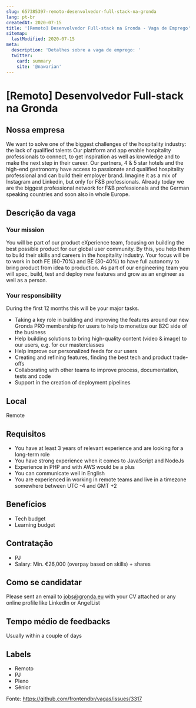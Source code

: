 ```yaml
---
slug: 657385397-remoto-desenvolvedor-full-stack-na-gronda
lang: pt-br
createdAt: 2020-07-15
title: '[Remoto] Desenvolvedor Full-stack na Gronda - Vaga de Emprego'
sitemap:
  lastModified: 2020-07-15
meta:
  description: 'Detalhes sobre a vaga de emprego: '
  twitter:
    card: summary
    site: '@nawarian'
---
```


# [Remoto] Desenvolvedor Full-stack na Gronda

## Nossa empresa

We want to solve one of the biggest challenges of the hospitality industry: the lack of qualified talents
Our plattform and app enable hospitality professionals to connect, to get inspiration as well as knowledge and to make the next step in their career. Our partners, 4 & 5 star hotels and the high-end gastronomy have access to passionate and qualified hospitality professional and can build their employer brand.
Imagine it as a mix of Instagram and Linkedin, but only for F&B professionals. Already today we are the biggest professional network for F&B professionals and the German speaking countries and soon also in whole Europe.

## Descrição da vaga

### Your mission
You will be part of our product eXperience team, focusing on building the best possible product for our global user community. By this, you help them to build their skills and careers in the hospitality industry. Your focus will be to work in both FE (60-70%) and BE (30-40%) to have full autonomy to bring product from idea to production. As part of our engineering team you will spec, build, test and deploy new features and grow as an engineer as well as a person.

### Your responsibility
During the first 12 months this will be your major tasks.

- Taking a key role in building and improving the features around our new Gronda PRO membership for users to help to monetize our B2C side of the business
- Help building solutions to bring high-quality content (video & image) to our users, e.g. for our masterclasses
- Help improve our personalized feeds for our users
- Creating and refining features, finding the best tech and product trade-offs
- Collaborating with other teams to improve process, documentation, tests and code
- Support in the creation of deployment pipelines

## Local

Remote

## Requisitos

- You have at least 3 years of relevant experience and are looking for a long-term role
- You have strong experience when it comes to JavaScript and NodeJs
- Experience in PHP and with AWS would be a plus
- You can communicate well in English
- You are experienced in working in remote teams and live in a timezone somewhere between UTC -4 and GMT +2

## Benefícios

- Tech budget
- Learning budget

## Contratação

- PJ
- Salary: Min. €26,000 (overpay based on skills) + shares

## Como se candidatar

Please sent an email to jobs@gronda.eu with your CV attached or any online profile like LinkedIn or AngelList

## Tempo médio de feedbacks

Usually within a couple of days

## Labels
- Remoto
- PJ
- Pleno
- Sênior




Fonte: https://github.com/frontendbr/vagas/issues/3317
